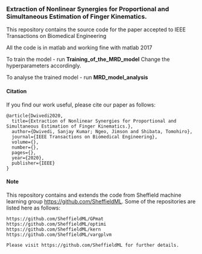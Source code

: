 ### Extraction of Nonlinear Synergies for Proportional and Simultaneous Estimation of Finger Kinematics.


This repository contains the source code for the paper accepted to IEEE Transactions on Biomedical Engineering

All the code is in matlab and working fine with matlab 2017

To train the model - run **Training_of_the_MRD_model**
Change the hyperparameters accordingly.

To analyse the trained model - run **MRD_model_analysis** 



#### Citation

If you find our work useful, please cite our paper as follows:
```
@article{Dwivedi2020,
  title={Extraction of Nonlinear Synergies for Proportional and Simultaneous Estimation of Finger Kinematics.},
  author={Dwivedi, Sanjay Kumar; Ngeo, Jimson and Shibata, Tomohiro},
  journal={IEEE Transactions on Biomedical Engineering},
  volume={},
  number={},
  pages={},
  year={2020},
  publisher={IEEE}
}
```
#### Note 
This repository contains and extends the code from Sheffield machine learning group https://github.com/SheffieldML.
Some of the repositories are listed here as follows:
```
https://github.com/SheffieldML/GPmat
https://github.com/SheffieldML/optimi
https://github.com/SheffieldML/kern
https://github.com/SheffieldML/vargplvm

Please visit https://github.com/SheffieldML for further details.
```
